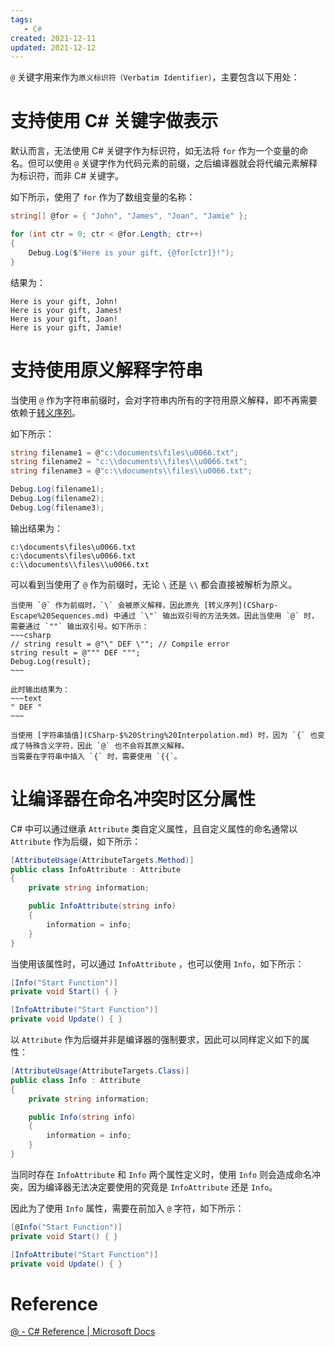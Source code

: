 ```yaml
---
tags:
   - C#
created: 2021-12-11
updated: 2021-12-12
---
```


`@` 关键字用来作为`原义标识符（Verbatim Identifier）`，主要包含以下用处：

# 支持使用 C# 关键字做表示

默认而言，无法使用 C# 关键字作为标识符，如无法将 `for` 作为一个变量的命名。但可以使用 `@` 关键字作为代码元素的前缀，之后编译器就会将代编元素解释为标识符，而非 C# 关键字。

如下所示，使用了 `for` 作为了数组变量的名称：
```csharp
string[] @for = { "John", "James", "Joan", "Jamie" };

for (int ctr = 0; ctr < @for.Length; ctr++)
{
    Debug.Log($"Here is your gift, {@for[ctr]}!");
}
```

结果为：
```text
Here is your gift, John!
Here is your gift, James!
Here is your gift, Joan!
Here is your gift, Jamie!
```

# 支持使用原义解释字符串

当使用 `@` 作为字符串前缀时，会对字符串内所有的字符用原义解释，即不再需要依赖于[转义序列](CSharp-Escape%20Sequences.md)。

如下所示：
```csharp
string filename1 = @"c:\documents\files\u0066.txt";
string filename2 = "c:\\documents\\files\\u0066.txt";
string filename3 = @"c:\\documents\\files\\u0066.txt";

Debug.Log(filename1);
Debug.Log(filename2);
Debug.Log(filename3);
```

输出结果为：
```text
c:\documents\files\u0066.txt
c:\documents\files\u0066.txt
c:\\documents\\files\\u0066.txt
```

可以看到当使用了 `@` 作为前缀时，无论 `\` 还是 `\\` 都会直接被解析为原义。

```ad-error
当使用 `@` 作为前缀时，`\` 会被原义解释，因此原先 [转义序列](CSharp-Escape%20Sequences.md) 中通过 `\"` 输出双引号的方法失效。因此当使用 `@` 时，需要通过 `""` 输出双引号。如下所示：
~~~csharp
// string result = @"\" DEF \""; // Compile error
string result = @""" DEF """;
Debug.Log(result);
~~~

此时输出结果为：
~~~text
" DEF "
~~~
```

```ad-note
当使用 [字符串插值](CSharp-$%20String%20Interpolation.md) 时，因为 `{` 也变成了特殊含义字符，因此 `@` 也不会将其原义解释。
当需要在字符串中插入 `{` 时，需要使用 `{{`。
```

# 让编译器在命名冲突时区分属性

C# 中可以通过继承 `Attribute` 类自定义属性，且自定义属性的命名通常以 `Attribute` 作为后缀，如下所示：
```csharp
[AttributeUsage(AttributeTargets.Method)]
public class InfoAttribute : Attribute
{
    private string information;

    public InfoAttribute(string info)
    {
        information = info;
    }
}
```

当使用该属性时，可以通过 `InfoAttribute` ，也可以使用 `Info`，如下所示：
```csharp
[Info("Start Function")]
private void Start() { }

[InfoAttribute("Start Function")]
private void Update() { }
```

以 `Attribute` 作为后缀并非是编译器的强制要求，因此可以同样定义如下的属性：
```csharp
[AttributeUsage(AttributeTargets.Class)]
public class Info : Attribute
{
    private string information;

    public Info(string info)
    {
        information = info;
    }
}
```

当同时存在 `InfoAttribute` 和 `Info` 两个属性定义时，使用 `Info` 则会造成命名冲突，因为编译器无法决定要使用的究竟是 `InfoAttribute` 还是 `Info`。

因此为了使用 `Info` 属性，需要在前加入 `@` 字符，如下所示：
```csharp
[@Info("Start Function")]
private void Start() { }

[InfoAttribute("Start Function")]
private void Update() { }
```



# Reference

[@ - C# Reference | Microsoft Docs](https://docs.microsoft.com/en-us/dotnet/csharp/language-reference/tokens/verbatim)
